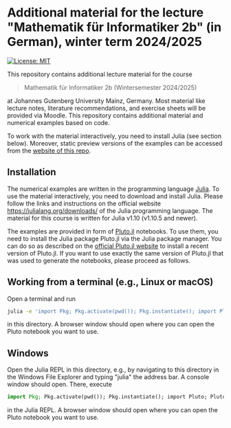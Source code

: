 # Additional material for the lecture "Mathematik für Informatiker 2b" (in German), winter term 2024/2025

[![License: MIT](https://img.shields.io/badge/License-MIT-success.svg)](https://opensource.org/licenses/MIT)

This repository contains additional lecture material for the course

> Mathematik für Informatiker 2b (Wintersemester 2024/2025)

at Johannes Gutenberg University Mainz, Germany. Most material like
lecture notes, literature recommendations, and exercise sheets will
be provided via Moodle. This repository contains additional material
and numerical examples based on code.

To work with the material interactively, you need to install Julia
(see section below). Moreover, static preview versions of the examples
can be accessed from the
[website of this repo](https://ranocha.de/2024_MfI2b/).


## Installation

The numerical examples are written in the programming language
[Julia](https://julialang.org). To use the material interactively,
you need to download and install Julia. Please follow the links and
instructions on the official website
https://julialang.org/downloads/
of the Julia programming language. The material for this course
is written for Julia v1.10 (v1.10.5 and newer).

The examples are provided in form of
[Pluto.jl](https://github.com/fonsp/Pluto.jl)
notebooks. To use them, you  need to install the Julia package
Pluto.jl via the Julia package manager. You can do so as described
on the [official Pluto.jl website](https://plutojl.org/) to install
a recent version of Pluto.jl. If you want to use exactly the same
version of Pluto.jl that was used to generate the notebooks, please
proceed as follows.

## Working from a terminal (e.g., Linux or macOS)

Open a terminal and run

```bash
julia -e 'import Pkg; Pkg.activate(pwd()); Pkg.instantiate(); import Pluto; Pluto.run()'
```

in this directory. A browser window should open where you can
open the Pluto notebook you want to use.

## Windows

Open the Julia REPL in this directory, e.g., by navigating to this directory
in the Windows File Explorer and typing "julia" the address bar. A console
window should open. There, execute

```julia
import Pkg; Pkg.activate(pwd()); Pkg.instantiate(); import Pluto; Pluto.run()
```

in the Julia REPL. A browser window should open where you can
open the Pluto notebook you want to use.
